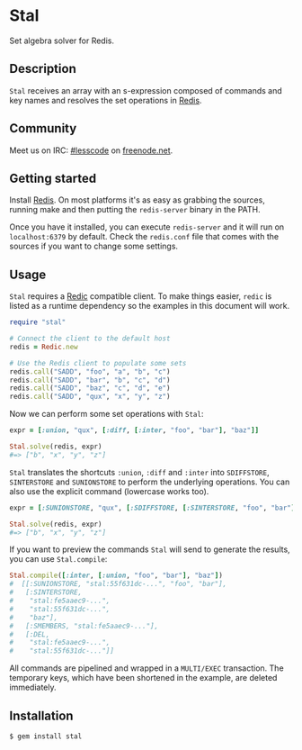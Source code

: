 Stal
====

Set algebra solver for Redis.

Description
-----------

`Stal` receives an array with an s-expression composed of commands
and key names and resolves the set operations in [Redis][redis].

Community
---------

Meet us on IRC: [#lesscode](irc://chat.freenode.net/#lesscode) on
[freenode.net](http://freenode.net/).

Getting started
---------------

Install [Redis][redis]. On most platforms it's as easy as grabbing
the sources, running make and then putting the `redis-server` binary
in the PATH.

Once you have it installed, you can execute `redis-server` and it
will run on `localhost:6379` by default. Check the `redis.conf`
file that comes with the sources if you want to change some settings.

Usage
-----

`Stal` requires a [Redic][redic] compatible client. To make things
easier, `redic` is listed as a runtime dependency so the examples
in this document will work.

```ruby
require "stal"

# Connect the client to the default host
redis = Redic.new

# Use the Redis client to populate some sets
redis.call("SADD", "foo", "a", "b", "c")
redis.call("SADD", "bar", "b", "c", "d")
redis.call("SADD", "baz", "c", "d", "e")
redis.call("SADD", "qux", "x", "y", "z")
```

Now we can perform some set operations with `Stal`:

```ruby
expr = [:union, "qux", [:diff, [:inter, "foo", "bar"], "baz"]]

Stal.solve(redis, expr)
#=> ["b", "x", "y", "z"]
```

`Stal` translates the shortcuts `:union`, `:diff` and `:inter` into
`SDIFFSTORE`, `SINTERSTORE` and `SUNIONSTORE` to perform the
underlying operations. You can also use the explicit command
(lowercase works too).

```ruby
expr = [:SUNIONSTORE, "qux", [:SDIFFSTORE, [:SINTERSTORE, "foo", "bar"], "baz"]]

Stal.solve(redis, expr)
#=> ["b", "x", "y", "z"]
```

If you want to preview the commands `Stal` will send to generate
the results, you can use `Stal.compile`:

```ruby
Stal.compile([:inter, [:union, "foo", "bar"], "baz"])
#  [[:SUNIONSTORE, "stal:55f631dc-...", "foo", "bar"],
#   [:SINTERSTORE,
#    "stal:fe5aaec9-...",
#    "stal:55f631dc-...",
#    "baz"],
#   [:SMEMBERS, "stal:fe5aaec9-..."],
#   [:DEL,
#    "stal:fe5aaec9-...",
#    "stal:55f631dc-..."]]
```

All commands are pipelined and wrapped in a `MULTI/EXEC` transaction.
The temporary keys, which have been shortened in the example, are
deleted immediately.


Installation
------------

```
$ gem install stal
```

[redis]: http://redis.io
[redic]: https://github.com/amakawa/redic
